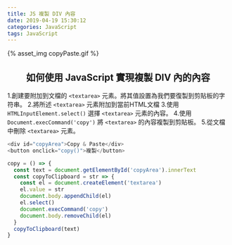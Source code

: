 ```yaml
---
title: JS 複製 DIV 內容
date: 2019-04-19 15:30:12
categories: JavaScript
tags: JavaScript
---
```


{% asset_img copyPaste.gif %}

## <center>如何使用 JavaScript 實現複製 DIV 內的內容</center>

1.創建要附加到文檔的 `<textarea>` 元素。將其值設置為我們要復製到剪貼板的字符串。
2.將所述 `<textarea>` 元素附加到當前HTML文檔
3.使用 `HTMLInputElement.select()` 選擇 `<textarea>` 元素的內容。
4.使用 `Document.execCommand('copy')` 將 `<textarea>` 的內容複製到剪貼板。
5.從文檔中刪除 `<textarea>` 元素。


```js
<div id="copyArea">Copy & Paste</div>
<button onclick="copy()">複製</button>

copy = () => {
  const text = document.getElementById('copyArea').innerText
  const copyToClipboard = str => {
    const el = document.createElement('textarea')
    el.value = str
    document.body.appendChild(el)
    el.select()
    document.execCommand('copy')
    document.body.removeChild(el)
  }
  copyToClipboard(text)
}
```
